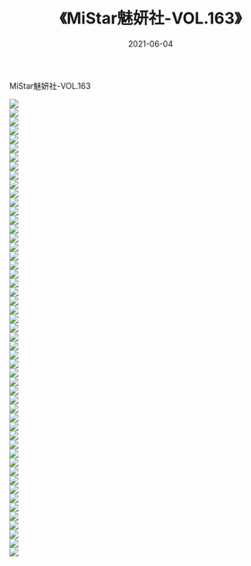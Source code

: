 ﻿---
layout: post
title:  《MiStar魅妍社-VOL.163》
date:   2021-06-04
img: http://img.660000.xyz/Sharelink/网络美图/2021/MiStar魅妍社-VOL.163/000.jpg
categories: [美女, 清纯, 唯美]
---

MiStar魅妍社-VOL.163

  ![](http://img.660000.xyz/Sharelink/网络美图/2021/MiStar魅妍社-VOL.163/001.jpg) <br> ![](http://img.660000.xyz/Sharelink/网络美图/2021/MiStar魅妍社-VOL.163/002.jpg) <br> ![](http://img.660000.xyz/Sharelink/网络美图/2021/MiStar魅妍社-VOL.163/003.jpg) <br> ![](http://img.660000.xyz/Sharelink/网络美图/2021/MiStar魅妍社-VOL.163/004.jpg) <br> ![](http://img.660000.xyz/Sharelink/网络美图/2021/MiStar魅妍社-VOL.163/005.jpg) <br> ![](http://img.660000.xyz/Sharelink/网络美图/2021/MiStar魅妍社-VOL.163/006.jpg) <br> ![](http://img.660000.xyz/Sharelink/网络美图/2021/MiStar魅妍社-VOL.163/007.jpg) <br> ![](http://img.660000.xyz/Sharelink/网络美图/2021/MiStar魅妍社-VOL.163/008.jpg) <br> ![](http://img.660000.xyz/Sharelink/网络美图/2021/MiStar魅妍社-VOL.163/009.jpg) <br> ![](http://img.660000.xyz/Sharelink/网络美图/2021/MiStar魅妍社-VOL.163/010.jpg) <br> ![](http://img.660000.xyz/Sharelink/网络美图/2021/MiStar魅妍社-VOL.163/011.jpg) <br> ![](http://img.660000.xyz/Sharelink/网络美图/2021/MiStar魅妍社-VOL.163/012.jpg) <br> ![](http://img.660000.xyz/Sharelink/网络美图/2021/MiStar魅妍社-VOL.163/013.jpg) <br> ![](http://img.660000.xyz/Sharelink/网络美图/2021/MiStar魅妍社-VOL.163/014.jpg) <br> ![](http://img.660000.xyz/Sharelink/网络美图/2021/MiStar魅妍社-VOL.163/015.jpg) <br> ![](http://img.660000.xyz/Sharelink/网络美图/2021/MiStar魅妍社-VOL.163/016.jpg) <br> ![](http://img.660000.xyz/Sharelink/网络美图/2021/MiStar魅妍社-VOL.163/017.jpg) <br> ![](http://img.660000.xyz/Sharelink/网络美图/2021/MiStar魅妍社-VOL.163/018.jpg) <br> ![](http://img.660000.xyz/Sharelink/网络美图/2021/MiStar魅妍社-VOL.163/019.jpg) <br> ![](http://img.660000.xyz/Sharelink/网络美图/2021/MiStar魅妍社-VOL.163/020.jpg) <br> ![](http://img.660000.xyz/Sharelink/网络美图/2021/MiStar魅妍社-VOL.163/021.jpg) <br> ![](http://img.660000.xyz/Sharelink/网络美图/2021/MiStar魅妍社-VOL.163/022.jpg) <br> ![](http://img.660000.xyz/Sharelink/网络美图/2021/MiStar魅妍社-VOL.163/023.jpg) <br> ![](http://img.660000.xyz/Sharelink/网络美图/2021/MiStar魅妍社-VOL.163/024.jpg) <br> ![](http://img.660000.xyz/Sharelink/网络美图/2021/MiStar魅妍社-VOL.163/025.jpg) <br> ![](http://img.660000.xyz/Sharelink/网络美图/2021/MiStar魅妍社-VOL.163/026.jpg) <br> ![](http://img.660000.xyz/Sharelink/网络美图/2021/MiStar魅妍社-VOL.163/027.jpg) <br> ![](http://img.660000.xyz/Sharelink/网络美图/2021/MiStar魅妍社-VOL.163/028.jpg) <br> ![](http://img.660000.xyz/Sharelink/网络美图/2021/MiStar魅妍社-VOL.163/029.jpg) <br> ![](http://img.660000.xyz/Sharelink/网络美图/2021/MiStar魅妍社-VOL.163/030.jpg) <br> ![](http://img.660000.xyz/Sharelink/网络美图/2021/MiStar魅妍社-VOL.163/031.jpg) <br> ![](http://img.660000.xyz/Sharelink/网络美图/2021/MiStar魅妍社-VOL.163/032.jpg) <br> ![](http://img.660000.xyz/Sharelink/网络美图/2021/MiStar魅妍社-VOL.163/033.jpg) <br> ![](http://img.660000.xyz/Sharelink/网络美图/2021/MiStar魅妍社-VOL.163/034.jpg) <br> ![](http://img.660000.xyz/Sharelink/网络美图/2021/MiStar魅妍社-VOL.163/035.jpg) <br> ![](http://img.660000.xyz/Sharelink/网络美图/2021/MiStar魅妍社-VOL.163/036.jpg) <br> ![](http://img.660000.xyz/Sharelink/网络美图/2021/MiStar魅妍社-VOL.163/037.jpg) <br> ![](http://img.660000.xyz/Sharelink/网络美图/2021/MiStar魅妍社-VOL.163/038.jpg) <br> ![](http://img.660000.xyz/Sharelink/网络美图/2021/MiStar魅妍社-VOL.163/039.jpg) <br> ![](http://img.660000.xyz/Sharelink/网络美图/2021/MiStar魅妍社-VOL.163/040.jpg) <br> ![](http://img.660000.xyz/Sharelink/网络美图/2021/MiStar魅妍社-VOL.163/041.jpg) <br> ![](http://img.660000.xyz/Sharelink/网络美图/2021/MiStar魅妍社-VOL.163/042.jpg) <br> ![](http://img.660000.xyz/Sharelink/网络美图/2021/MiStar魅妍社-VOL.163/043.jpg) <br> ![](http://img.660000.xyz/Sharelink/网络美图/2021/MiStar魅妍社-VOL.163/044.jpg) <br> ![](http://img.660000.xyz/Sharelink/网络美图/2021/MiStar魅妍社-VOL.163/045.jpg) <br> ![](http://img.660000.xyz/Sharelink/网络美图/2021/MiStar魅妍社-VOL.163/046.jpg) <br> ![](http://img.660000.xyz/Sharelink/网络美图/2021/MiStar魅妍社-VOL.163/047.jpg) <br> ![](http://img.660000.xyz/Sharelink/网络美图/2021/MiStar魅妍社-VOL.163/048.jpg) <br> ![](http://img.660000.xyz/Sharelink/网络美图/2021/MiStar魅妍社-VOL.163/049.jpg) <br> ![](http://img.660000.xyz/Sharelink/网络美图/2021/MiStar魅妍社-VOL.163/050.jpg) <br> ![](http://img.660000.xyz/Sharelink/网络美图/2021/MiStar魅妍社-VOL.163/051.jpg) <br>